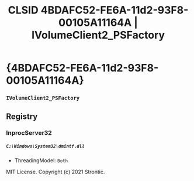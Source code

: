 ﻿---
title: "CLSID 4BDAFC52-FE6A-11d2-93F8-00105A11164A | IVolumeClient2_PSFactory"
excerpt: What is COM-Object CLSID 4BDAFC52-FE6A-11d2-93F8-00105A11164A?
---

# {4BDAFC52-FE6A-11d2-93F8-00105A11164A}

### `IVolumeClient2_PSFactory`

## Registry


### InprocServer32

##### `C:\Windows\System32\dmintf.dll`
* ThreadingModel: `Both`

MIT License. Copyright (c) 2021 Strontic.


